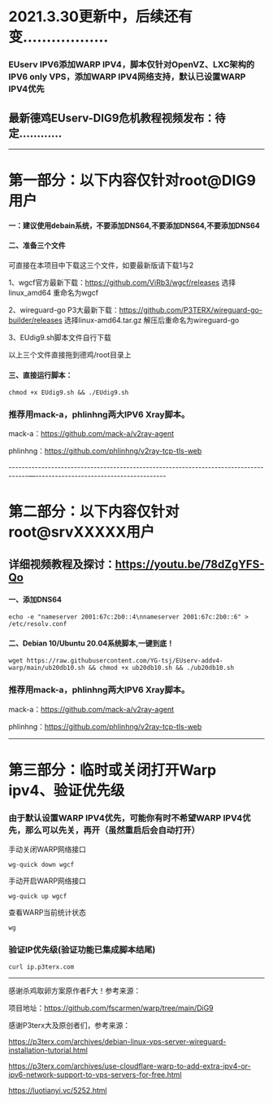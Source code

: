 # 2021.3.30更新中，后续还有变………………

### EUserv IPV6添加WARP IPV4，脚本仅针对OpenVZ、LXC架构的IPV6 only VPS，添加WARP IPV4网络支持，默认已设置WARP IPV4优先

## 最新德鸡EUserv-DIG9危机教程视频发布：待定…………

-------------------------------------------------------------------------------------------------------
# 第一部分：以下内容仅针对root@DIG9用户

#### 一：建议使用debain系统，不要添加DNS64,不要添加DNS64,不要添加DNS64

#### 二、准备三个文件
可直接在本项目中下载这三个文件，如要最新版请下载1与2

1、wgcf官方最新下载：https://github.com/ViRb3/wgcf/releases 选择linux_amd64 重命名为wgcf 

2、wireguard-go P3大最新下载：https://github.com/P3TERX/wireguard-go-builder/releases 选择linux-amd64.tar.gz 解压后重命名为wireguard-go

3、EUdig9.sh脚本文件自行下载

以上三个文件直接拖到德鸡/root目录上

#### 三、直接运行脚本：
```
chmod +x EUdig9.sh && ./EUdig9.sh
```

### 推荐用mack-a，phlinhng两大IPV6 Xray脚本。

mack-a：https://github.com/mack-a/v2ray-agent

phlinhng：https://github.com/phlinhng/v2ray-tcp-tls-web

------------------------------------------------------------------------------------—----------------------------------------

# 第二部分：以下内容仅针对root@srvXXXXX用户

## 详细视频教程及探讨：https://youtu.be/78dZgYFS-Qo

#### 一、添加DNS64

```
echo -e "nameserver 2001:67c:2b0::4\nnameserver 2001:67c:2b0::6" > /etc/resolv.conf
```

#### 二、Debian 10/Ubuntu 20.04系统脚本,一键到底！
```
wget https://raw.githubusercontent.com/YG-tsj/EUserv-addv4-warp/main/ub20db10.sh && chmod +x ub20db10.sh && ./ub20db10.sh
```

### 推荐用mack-a，phlinhng两大IPV6 Xray脚本。

mack-a：https://github.com/mack-a/v2ray-agent

phlinhng：https://github.com/phlinhng/v2ray-tcp-tls-web

------------------------------------------------------------------------------------------------------------- 
 
# 第三部分：临时或关闭打开Warp ipv4、验证优先级

### 由于默认设置WARP IPV4优先，可能你有时不希望WARP IPV4优先，那么可以先关，再开（虽然重启后会自动打开）

手动关闭WARP网络接口
```
wg-quick down wgcf
```

手动开启WARP网络接口 
```
wg-quick up wgcf
```

查看WARP当前统计状态
```
wg
```

### 验证IP优先级(验证功能已集成脚本结尾)
```
curl ip.p3terx.com
```

---------------------------------------------------------------------------------------------------------------------
感谢杀鸡取卵方案原作者F大！参考来源：
 
项目地址：https://github.com/fscarmen/warp/tree/main/DiG9


感谢P3terx大及原创者们，参考来源：
 
https://p3terx.com/archives/debian-linux-vps-server-wireguard-installation-tutorial.html

https://p3terx.com/archives/use-cloudflare-warp-to-add-extra-ipv4-or-ipv6-network-support-to-vps-servers-for-free.html

https://luotianyi.vc/5252.html
